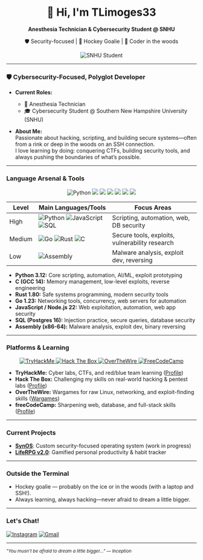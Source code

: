 <!-- Profile README for TLimoges33 -->

<h1 align="center">👋 Hi, I'm TLimoges33</h1>
<p align="center"><b>Anesthesia Technician &amp; Cybersecurity Student @ SNHU</b></p>
<p align="center">🛡️ Security-focused | 🥅 Hockey Goalie | 🌲 Coder in the woods</p>

<p align="center">
  <!-- GitHub Stats -->
  <img src="https://img.shields.io/badge/Student-SNHU-blue?logo=gradle" alt="SNHU Student"/>
</p>

---

### 🛡️ Cybersecurity-Focused, Polyglot Developer

- **Current Roles:**  
  - 🏥 Anesthesia Technician  
  - 🎓 Cybersecurity Student @ Southern New Hampshire University (SNHU)

- **About Me:**  
  Passionate about hacking, scripting, and building secure systems—often from a rink or deep in the woods on an SSH connection.  
  I love learning by doing: conquering CTFs, building security tools, and always pushing the boundaries of what’s possible.

---

###  Language Arsenal & Tools

<p align="center">
  <img src="https://img.shields.io/badge/Python-3.12-blue?logo=python" alt="Python"/>
  <img src="https://img.shields.io/badge/C-GCC14-blue?logo=c"/>
  <img src="https://img.shields.io/badge/Rust-1.80-orange?logo=rust"/>
  <img src="https://img.shields.io/badge/Go-1.23-blue?logo=go"/>
  <img src="https://img.shields.io/badge/JavaScript-Node.js%2022-yellow?logo=javascript"/>
  <img src="https://img.shields.io/badge/SQL-Postgres16-blue?logo=postgresql"/>
  <img src="https://img.shields.io/badge/Assembly-x86--64-lightgrey?logo=gnubash"/>
</p>

| Level    | Main Languages/Tools                                                                                       | Focus Areas                                         |
|----------|-----------------------------------------------------------------------------------------------------------|-----------------------------------------------------|
| High     | ![Python](https://img.shields.io/badge/-Python%203.12-informational?logo=python) ![JavaScript](https://img.shields.io/badge/-Node.js%2022-yellow?logo=javascript) ![SQL](https://img.shields.io/badge/-Postgres16-blue?logo=postgresql) | Scripting, automation, web, DB security             |
| Medium   | ![Go](https://img.shields.io/badge/-Go%201.23-blue?logo=go) ![Rust](https://img.shields.io/badge/-Rust%201.80-orange?logo=rust) ![C](https://img.shields.io/badge/-GCC%2014-blue?logo=c)  | Secure tools, exploits, vulnerability research       |
| Low      | ![Assembly](https://img.shields.io/badge/-x86--64-lightgrey?logo=gnubash)                                  | Malware analysis, exploit dev, reversing            |

- **Python 3.12:** Core scripting, automation, AI/ML, exploit prototyping  
- **C (GCC 14):** Memory management, low-level exploits, reverse engineering  
- **Rust 1.80:** Safe systems programming, modern security tools  
- **Go 1.23:** Networking tools, concurrency, web servers for automation  
- **JavaScript / Node.js 22:** Web exploitation, automation, web app security  
- **SQL (Postgres 16):** Injection practice, secure queries, database security  
- **Assembly (x86-64):** Malware analysis, exploit dev, binary reversing  

---

###  Platforms & Learning

<p align="center">
  <a href="https://tryhackme.com/p/TLimoges33">
    <img src="https://img.shields.io/badge/TryHackMe-%2312100E.svg?&logo=tryhackme&logoColor=white&label=TryHackMe&message=TLimoges33&color=red" alt="TryHackMe"/>
  </a>
  <a href="https://app.hackthebox.com/profile/227499">
    <img src="https://img.shields.io/badge/HackTheBox-2D2D2D?logo=hackthebox&logoColor=9FEF00" alt="Hack The Box"/>
  </a>
  <a href="https://overthewire.org/wargames/">
    <img src="https://img.shields.io/badge/OverTheWire-Wargames-orange?logo=protonmail" alt="OverTheWire"/>
  </a>
  <a href="https://www.freecodecamp.org/TLimoges33">
    <img src="https://img.shields.io/badge/FreeCodeCamp-006400?logo=freecodecamp&logoColor=white" alt="FreeCodeCamp"/>
  </a>
</p>

- **TryHackMe:** Cyber labs, CTFs, and red/blue team learning ([Profile](https://tryhackme.com/p/TLimoges33))  
- **Hack The Box:** Challenging my skills on real-world hacking & pentest labs ([Profile](https://app.hackthebox.com/profile/227499))  
- **OverTheWire:** Wargames for raw Linux, networking, and exploit-finding skills ([Wargames](https://overthewire.org/wargames/))  
- **freeCodeCamp:** Sharpening web, database, and full-stack skills ([Profile](https://www.freecodecamp.org/TLimoges33))

---

###  Current Projects

- **[SynOS](#)**: Custom security-focused operating system (work in progress)
- **[LifeRPG v2.0](#)**: Gamified personal productivity & habit tracker

---

###  Outside the Terminal

- Hockey goalie — probably on the ice or in the woods (with a laptop and SSH!).
- Always learning, always hacking—never afraid to dream a little bigger.

---

###  Let's Chat!

[![Instagram](https://img.shields.io/badge/Instagram-%40tlimoges__33-E4405F?logo=instagram&logoColor=white)](https://instagram.com/tlimoges_33)
[![Gmail](https://img.shields.io/badge/Email-mogeem33@gmail.com-D14836?logo=gmail&logoColor=white)](mailto:mogeem33@gmail.com)

---

<sub><i>"You musn't be afraid to dream a little bigger..." — Inception</i></sub>
